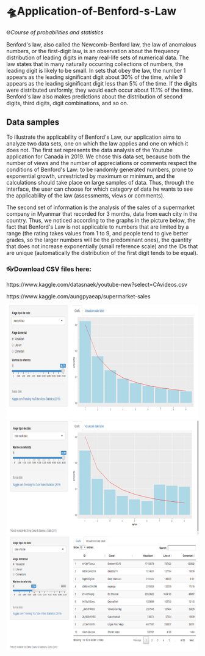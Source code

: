 # :flying_saucer:Application-of-Benford-s-Law
:globe_with_meridians:*Course of probabilities and statistics*

Benford's law, also called the Newcomb–Benford law, the law of anomalous numbers, or the first-digit law, is an observation about the frequency distribution of leading digits in many real-life sets of numerical data. The law states that in many naturally occurring collections of numbers, the leading digit is likely to be small. In sets that obey the law, the number 1 appears as the leading significant digit about 30% of the time, while 9 appears as the leading significant digit less than 5% of the time. If the digits were distributed uniformly, they would each occur about 11.1% of the time. Benford's law also makes predictions about the distribution of second digits, third digits, digit combinations, and so on.

## Data samples

<p>To illustrate the applicability of Benford's Law, our application aims to analyze two data sets, one on which the law applies and one on which it does not.
The first set represents the data analysis of the Youtube application for Canada in 2019. We chose this data set, because both the number of views and the number of appreciations or comments respect the conditions of Benford's Law: to be randomly generated numbers, prone to exponential growth, unrestricted by maximum or minimum, and the calculations should take place on large samples of data. Thus, through the interface, the user can choose for which category of data he wants to see the applicability of the law (assessments, views or comments). </p>
<p>The second set of information is the analysis of the sales of a supermarket company in Myanmar that recorded for 3 months, data from each city in the country. Thus, we noticed according to the graphs in the picture below, the fact that Benford's Law is not applicable to numbers that are limited by a range (the rating takes values from 1 to 9, and people tend to give better grades, so the larger numbers will be the predominant ones), the quantity that does not increase exponentially (small reference scale) and the IDs that are unique (automatically the distribution of the first digit tends to be equal).</p>

### :eyeglasses:Download CSV files here: 
<p>https://www.kaggle.com/datasnaek/youtube-new?select=CAvideos.csv </p>
<p>https://www.kaggle.com/aungpyaeap/supermarket-sales </p>
<img src="https://github.com/DimaOanaTeodora/Application-of-Benford-s-Law/blob/main/vizualizari.png" width="600" height="300"/>
<img src="https://github.com/DimaOanaTeodora/Application-of-Benford-s-Law/blob/main/neoficiale.png" width="600" height="300"/>
<img src="https://github.com/DimaOanaTeodora/Application-of-Benford-s-Law/blob/main/tabel.png" width="600" height="300"/>

